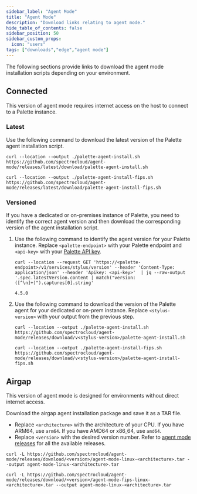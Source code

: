 ```yaml
---
sidebar_label: "Agent Mode"
title: "Agent Mode"
description: "Download links relating to agent mode."
hide_table_of_contents: false
sidebar_position: 50
sidebar_custom_props:
  icon: "users"
tags: ["downloads","edge","agent mode"]
---
```


The following sections provide links to download the agent mode installation scripts depending on your environment.

## Connected

This version of agent mode requires internet access on the host to connect to a Palette instance.

### Latest

Use the following command to download the latest version of the Palette agent installation script.

<Tabs groupId="FIPS">

<TabItem value="Non-FIPS">

```shell
curl --location --output ./palette-agent-install.sh https://github.com/spectrocloud/agent-mode/releases/latest/download/palette-agent-install.sh
```

</TabItem>

<TabItem value="FIPS">

```shell
curl --location --output ./palette-agent-install-fips.sh https://github.com/spectrocloud/agent-mode/releases/latest/download/palette-agent-install-fips.sh
```

</TabItem>

</Tabs>

### Versioned

If you have a dedicated or on-premises instance of Palette, you need to identify the correct agent version and then download the corresponding version of the agent installation script.

1. Use the following command to identify the agent version for your Palette instance. Replace `<palette-endpoint>` with your Palette endpoint and `<api-key>` with your [Palette API key](../user-management/authentication/api-key/api-key.md).

   ```shell
   curl --location --request GET 'https://<palette-endpoint>/v1/services/stylus/version' --header 'Content-Type: application/json' --header 'Apikey: <api-key>'  | jq --raw-output '.spec.latestVersion.content | match("version: ([^\n]+)").captures[0].string'
   ```

   ```text hideClipboard title="Example output"
   4.5.0
   ```

2. Use the following command to download the version of the Palette agent for your dedicated or on-prem instance. Replace `<stylus-version>` with your output from the previous step.

   <Tabs groupId="FIPS">

   <TabItem value="Non-FIPS">

   ```shell
   curl --location --output ./palette-agent-install.sh https://github.com/spectrocloud/agent-mode/releases/download/v<stylus-version>/palette-agent-install.sh
   ```

   </TabItem>

   <TabItem value="FIPS">

   ```shell
   curl --location --output ./palette-agent-install-fips.sh https://github.com/spectrocloud/agent-mode/releases/download/v<stylus-version>/palette-agent-install-fips.sh
   ```

   </TabItem>

   </Tabs>

## Airgap

This version of agent mode is designed for environments without direct internet access.

Download the airgap agent installation package and save it as a TAR file.

- Replace `<architecture>` with the architecture of your CPU. If you have ARM64, use `arm64`. If you have AMD64 or x86_64, use `amd64`.
- Replace `<version>` with the desired version number. Refer to [agent mode releases](https://github.com/spectrocloud/agent-mode/releases) for all the available releases.

<Tabs groupID="FIPS">

<TabItem value="Non-FIPS">

```shell
curl -L https://github.com/spectrocloud/agent-mode/releases/download/<version>/agent-mode-linux-<architecture>.tar --output agent-mode-linux-<architecture>.tar
```

</TabItem>

<TabItem value="FIPS">

```shell
curl -L https://github.com/spectrocloud/agent-mode/releases/download/<version>/agent-mode-fips-linux-<architecture>.tar --output agent-mode-linux-<architecture>.tar
```

</TabItem>

</Tabs>
